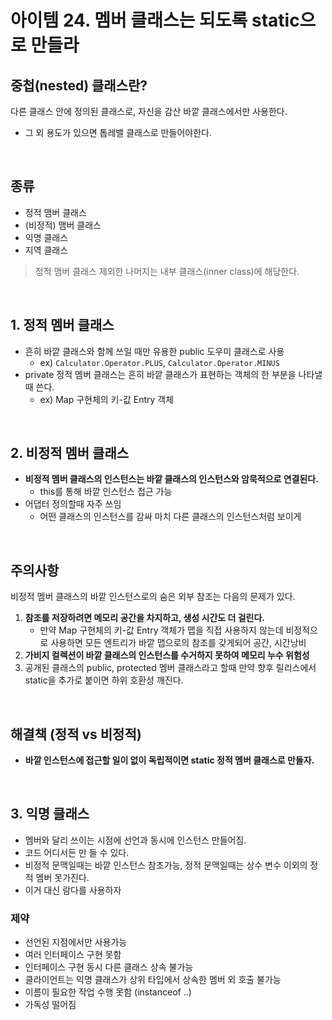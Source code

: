 # 아이템 24. 멤버 클래스는 되도록 static으로 만들라

## 중첩(nested) 클래스란?

다른 클래스 안에 정의된 클래스로, 자신을 감산 바깥 클래스에서만 사용한다.

- 그 외 용도가 있으면 톱레밸 클래스로 만들어야한다.

<br/>

## 종류

- 정적 맴버 클래스
- (비정적) 맴버 클래스
- 익명 클래스
- 지역 클래스

> 정적 맴버 클래스 제외한 나머지는 내부 클래스(inner class)에 해당한다.

<br/>

## 1. 정적 멤버 클래스

- 흔히 바깥 클래스와 함께 쓰일 때만 유용한 public 도우미 클래스로 사용
    - ex) `Calculator.Operator.PLUS`, `Calculator.Operator.MINUS`
- private 정적 멤버 클래스는 흔히 바깥 클래스가 표현하는 객체의 한 부분을 나타낼 때 쓴다.
    - ex) Map 구현체의 키-값 Entry 객체

<br/>

## 2. 비정적 멤버 클래스

- __비정적 멤버 클래스의 인스턴스는 바깥 클래스의 인스턴스와 암묵적으로 연결된다.__
    - this를 통해 바깥 인스턴스 접근 가능
- 어댑터 정의할때 자주 쓰임
    - 어떤 클래스의 인스턴스를 감싸 마치 다른 클래스의 인스턴스처럼 보이게

<br/>

## 주의사항

비정적 멤버 클래스의 바깥 인스턴스로의 숨은 외부 참조는 다음의 문제가 있다.

1. __참조를 저장하려면 메모리 공간을 차지하고, 생성 시간도 더 걸린다.__
    - 만약 Map 구현체의 키-값 Entry 객체가 맵을 직접 사용하지 않는데 비정적으로 사용하면 모든 엔트리가 바깥 맵으로의 참조를 갖게되어 공간, 시간낭비
2. __가비지 컬렉션이 바깥 클래스의 인스턴스를 수거하지 못하여 메모리 누수 위험성__
3. 공개된 클래스의 public, protected 멤버 클래스라고 할때 만약 향후 릴리스에서 static을 추가로 붙이면 하위 호환성 깨진다.

<br/>

## 해결책 (정적 vs 비정적)

- __바깥 인스턴스에 접근할 일이 없이 독립적이면 static 정적 멤버 클래스로 만들자.__

<br/>

## 3. 익명 클래스

- 멤버와 달리 쓰이는 시점에 선언과 동시에 인스턴스 만들어짐.
- 코드 어디서든 만 들 수 있다.
- 비정적 문맥일때는 바깥 인스턴스 참조가능, 정적 문맥일때는 상수 변수 이외의 정적 멤버 못가진다.
- 이거 대신 람다를 사용하자

### 제약

- 선언된 지점에서만 사용가능
- 여러 인터페이스 구현 못함
- 인터페이스 구현 동시 다른 클래스 상속 불가능
- 클라이언트는 익명 클래스가 상위 타입에서 상속한 멤버 외 호출 불가능
- 이름이 필요한 작업 수행 못함 (instanceof ..)
- 가독성 떨어짐
